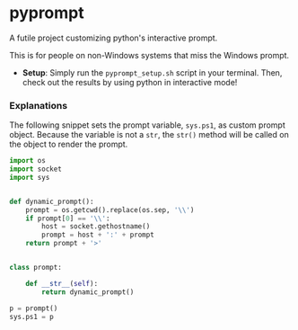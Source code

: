 # pyprompt

A futile project customizing python's interactive prompt. 

This is for people on non-Windows systems that miss the Windows prompt.

* **Setup**: Simply run the `pyprompt_setup.sh` script in your terminal. Then, check out the results by using python in interactive mode!

### Explanations

The following snippet sets the prompt variable, `sys.ps1`, as custom prompt object. Because the variable is not a `str`, the `str()` method will be called on the object to render the prompt.

```python
import os
import socket
import sys


def dynamic_prompt():
	prompt = os.getcwd().replace(os.sep, '\\')
	if prompt[0] == '\\':
		host = socket.gethostname()
		prompt = host + ':' + prompt
	return prompt + '>'


class prompt:

	def __str__(self):
		return dynamic_prompt()

p = prompt()
sys.ps1 = p
```
